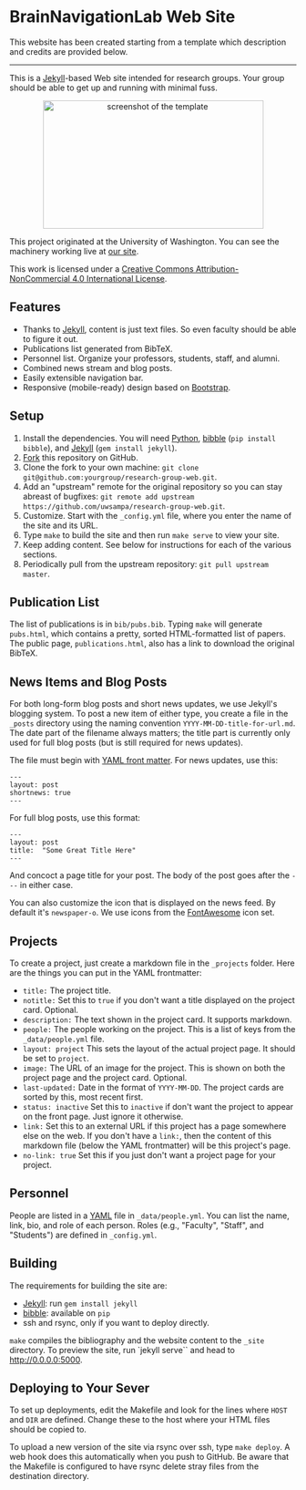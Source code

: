 BrainNavigationLab Web Site
================================

This website has been created starting from a template which description and credits are provided below.

------------------------------------------------------------------------------------------------------------------------------------------------

This is a [Jekyll][]-based Web site intended for research groups. Your group should be able to get up and running with minimal fuss.

<p align="center">
<img src="screenshot.png" width="387" height="225" alt="screenshot of the template">
</p>

This project originated at the University of Washington.  You can see the machinery working live at [our site][sampa].

This work is licensed under a [Creative Commons Attribution-NonCommercial 4.0 International License][license].

[sampa]: http://sampa.cs.washington.edu/
[license]: https://creativecommons.org/licenses/by-nc/4.0/


Features
--------

* Thanks to [Jekyll][], content is just text files. So even faculty should be able to figure it out.
* Publications list generated from BibTeX.
* Personnel list. Organize your professors, students, staff, and alumni.
* Combined news stream and blog posts.
* Easily extensible navigation bar.
* Responsive (mobile-ready) design based on [Bootstrap][].

[Bootstrap]: http://getbootstrap.com/


Setup
-----

1. Install the dependencies. You will need [Python][], [bibble][] (`pip install bibble`), and [Jekyll][] (`gem install jekyll`).
2. [Fork][] this repository on GitHub.
3. Clone the fork to your own machine: `git clone git@github.com:yourgroup/research-group-web.git`.
4. Add an "upstream" remote for the original repository so you can stay abreast of bugfixes: `git remote add upstream https://github.com/uwsampa/research-group-web.git`.
5. Customize. Start with the `_config.yml` file, where you enter the name of the site and its URL.
6. Type `make` to build the site and then run `make serve` to view your site.
7. Keep adding content. See below for instructions for each of the various sections.
8. Periodically pull from the upstream repository: `git pull upstream master`.

[Python]: https://www.python.org/
[Fork]: https://github.com/uwsampa/research-group-web/fork


Publication List
----------------

The list of publications is in `bib/pubs.bib`. Typing `make` will generate `pubs.html`, which contains a pretty, sorted HTML-formatted list of papers. The public page, `publications.html`, also has a link to download the original BibTeX.


News Items and Blog Posts
-------------------------

For both long-form blog posts and short news updates, we use Jekyll's blogging system. To post a new item of either type, you create a file in the `_posts` directory using the naming convention `YYYY-MM-DD-title-for-url.md`. The date part of the filename always matters; the title part is currently only used for full blog posts (but is still required for news updates).

The file must begin with [YAML front matter][yfm]. For news updates, use this:

    ---
    layout: post
    shortnews: true
    ---

For full blog posts, use this format:

    ---
    layout: post
    title:  "Some Great Title Here"
    ---

And concoct a page title for your post. The body of the post goes after the `---` in either case.

You can also customize the icon that is displayed on the news feed. By default it's `newspaper-o`. We use icons from the [FontAwesome][fa] icon set.

[yfm]: http://jekyllrb.com/docs/frontmatter/
[fa]: http://fontawesome.io/icons/

Projects
--------

To create a project, just create a markdown file in the `_projects` folder. Here are the things you can put in the YAML frontmatter:

- `title:` The project title.
- `notitle:` Set this to `true` if you don't want a title displayed on the project card. Optional.
- `description:` The text shown in the project card. It supports markdown.
- `people:` The people working on the project. This is a list of keys from the `_data/people.yml` file.
- `layout: project` This sets the layout of the actual project page. It should be set to `project`.
- `image:` The URL of an image for the project. This is shown on both the project page and the project card. Optional.
- `last-updated:` Date in the format of `YYYY-MM-DD`. The project cards are sorted by this, most recent first.
- `status: inactive` Set this to `inactive` if don't want the project to appear on the front page. Just ignore it otherwise.
- `link:` Set this to an external URL if this project has a page somewhere else on the web. If you don't have a `link:`, then the content of this markdown file (below the YAML frontmatter) will be this project's page.
- `no-link: true` Set this if you just don't want a project page for your project.

Personnel
---------

People are listed in a [YAML][] file in `_data/people.yml`. You can list the name, link, bio, and role of each person. Roles (e.g., "Faculty", "Staff", and "Students") are defined in `_config.yml`.

[YAML]: https://en.wikipedia.org/wiki/YAML


Building
--------

The requirements for building the site are:

* [Jekyll][]: run `gem install jekyll`
* [bibble][]: available on `pip`
* ssh and rsync, only if you want to deploy directly.

`make` compiles the bibliography and the website content to the `_site`
directory. To preview the site, run `jekyll serve`` and head to
http://0.0.0.0:5000.


Deploying to Your Sever
-----------------------

To set up deployments, edit the Makefile and look for the lines where `HOST` and `DIR` are defined. Change these to the host where your HTML files should be copied to.

To upload a new version of the site via rsync over ssh, type `make deploy`. A web hook does this automatically when you push to GitHub. Be aware that the Makefile is configured to have rsync delete stray files from the destination directory.

[Jekyll]: http://jekyllrb.com/
[bibble]: https://github.com/sampsyo/bibble/
